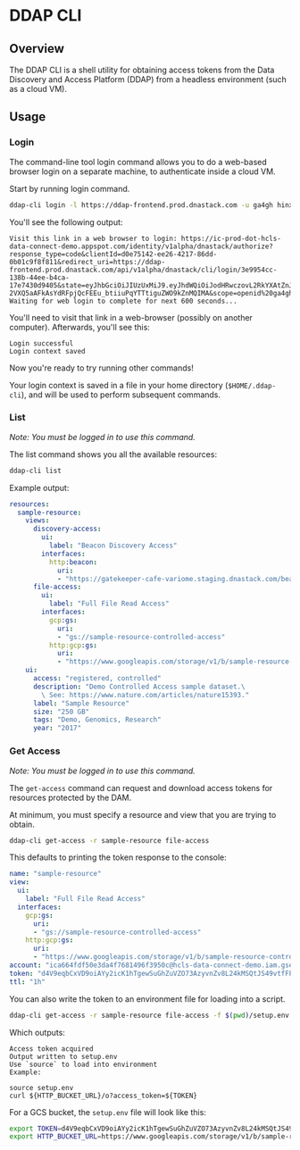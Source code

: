 # DDAP CLI

## Overview

The DDAP CLI is a shell utility for obtaining access tokens from the Data Discovery and Access Platform (DDAP)
from a headless environment (such as a cloud VM).

## Usage

### Login
The command-line tool login command allows you to do a web-based browser login on a separate machine, to authenticate
inside a cloud VM.

Start by running login command.
```bash
ddap-cli login -l https://ddap-frontend.prod.dnastack.com -u ga4gh hinxton
```
You'll see the following output:
```
Visit this link in a web browser to login: https://ic-prod-dot-hcls-data-connect-demo.appspot.com/identity/v1alpha/dnastack/authorize?response_type=code&clientId=d0e75142-ee26-4217-86dd-0b01c9f8f811&redirect_uri=https://ddap-frontend.prod.dnastack.com/api/v1alpha/dnastack/cli/login/3e9954cc-138b-44ee-b4ca-17e7430d9405&state=eyJhbGciOiJIUzUxMiJ9.eyJhdWQiOiJodHRwczovL2RkYXAtZnJvbnRlbmQucHJvZC5kbmFzdGFjay5jb20iLCJleHAiOjE1NjE3NDY4MjQsInRva2VuS2luZCI6InN0YXRlIiwicHVycG9zZSI6IkNMSV9MT0dJTiIsImNsaVNlc3Npb25JZCI6IjNlOTk1NGNjLTEzOGItNDRlZS1iNGNhLTE3ZTc0MzBkOTQwNSJ9.6HvXvc1SKEOAG51TSCiU7O31EYmd8Fchf2N-2VXQ5aAFkAsYdRFpjQcFEEu_btiiuPqYTTtiguZWO9kZnMQIMA&scope=openid%20ga4gh%20account_admin%20identities&login_hint=
Waiting for web login to complete for next 600 seconds...
```

You'll need to visit that link in a web-browser (possibly on another computer). Afterwards, you'll see this:
```
Login successful
Login context saved
```

Now you're ready to try running other commands!

Your login context is saved in a file in your home directory (`$HOME/.ddap-cli`),
and will be used to perform subsequent commands.

### List

_Note: You must be logged in to use this command._

The list command shows you all the available resources:
```bash
ddap-cli list
```

Example output:
```yaml
resources:
  sample-resource:
    views:
      discovery-access:
        ui:
          label: "Beacon Discovery Access"
        interfaces:
          http:beacon:
            uri:
            - "https://gatekeeper-cafe-variome.staging.dnastack.com/beacon/query"
      file-access:
        ui:
          label: "Full File Read Access"
        interfaces:
          gcp:gs:
            uri:
            - "gs://sample-resource-controlled-access"
          http:gcp:gs:
            uri:
            - "https://www.googleapis.com/storage/v1/b/sample-resource-controlled-access"
    ui:
      access: "registered, controlled"
      description: "Demo Controlled Access sample dataset.\
        \ See: https://www.nature.com/articles/nature15393."
      label: "Sample Resource"
      size: "250 GB"
      tags: "Demo, Genomics, Research"
      year: "2017"
```

### Get Access

_Note: You must be logged in to use this command._

The `get-access` command can request and download access tokens for resources protected by the DAM.

At minimum, you must specify a resource and view that you are trying to obtain.

```bash
ddap-cli get-access -r sample-resource file-access
```

This defaults to printing the token response to the console:
```yaml
name: "sample-resource"
view:
  ui:
    label: "Full File Read Access"
  interfaces:
    gcp:gs:
      uri:
      - "gs://sample-resource-controlled-access"
    http:gcp:gs:
      uri:
      - "https://www.googleapis.com/storage/v1/b/sample-resource-controlled-access"
account: "ica664fdf50e3da4f7681496f3950c@hcls-data-connect-demo.iam.gserviceaccount.com"
token: "d4V9eqbCxVD9oiAYy2icK1hTgewSuGhZuVZO73AzyvnZv8L24kMSQtJS49vtfFPK5OVlMi4YWFFyxIQKYwtaEXsQ3Qudxih/cmZc9TRkldhu+LvsMDbk7LI5bw335h5z/w54V2bOJpO0jG0PohEd6AqbkBuYz7VIuO3Woq4CGON4AzGeOXqECyyEyQJRzvSMglbnc35Y7NiqoIKGv9mfeA=="
ttl: "1h"
```

You can also write the token to an environment file for loading into a script.

```bash
ddap-cli get-access -r sample-resource file-access -f $(pwd)/setup.env
```

Which outputs:

```
Access token acquired
Output written to setup.env
Use `source` to load into environment
Example:

source setup.env
curl ${HTTP_BUCKET_URL}/o?access_token=${TOKEN}
```

For a GCS bucket, the `setup.env` file will look like this:
```bash
export TOKEN=d4V9eqbCxVD9oiAYy2icK1hTgewSuGhZuVZO73AzyvnZv8L24kMSQtJS49vtfFPK5OVlMi4YWFFyxIQKYwtaEXsQ3Qudxih/cmZc9TRkldhu+LvsMDbk7LI5bw335h5z/w54V2bOJpO0jG0PohEd6AqbkBuYz7VIuO3Woq4CGON4AzGeOXqECyyEyQJRzvSMglbnc35Y7NiqoIKGv9mfeA==
export HTTP_BUCKET_URL=https://www.googleapis.com/storage/v1/b/sample-resource-controlled-access
```
